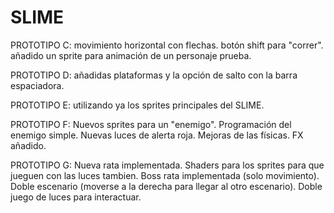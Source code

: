 # SLIME

PROTOTIPO C:
  movimiento horizontal con  flechas.
  botón shift para "correr".
  añadido un sprite para animación de un personaje prueba.

PROTOTIPO D:
  añadidas plataformas y la opción de salto con la barra espaciadora.

PROTOTIPO E:
  utilizando ya los sprites principales del SLIME.
  
PROTOTIPO F:
  Nuevos sprites para un "enemigo".
  Programación del enemigo simple.
  Nuevas luces de alerta roja.
  Mejoras de las físicas.
  FX añadido.

PROTOTIPO G:
  Nueva rata implementada.
  Shaders para los sprites para que jueguen con las luces tambien.
  Boss rata implementada (solo movimiento).
  Doble escenario (moverse a la derecha para llegar al otro escenario).
  Doble juego de luces para interactuar.
